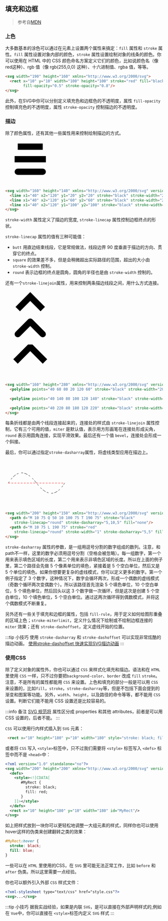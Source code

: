 ## 填充和边框
> 参考自[MDN](https://developer.mozilla.org/zh-CN/docs/Web/SVG/Tutorial/Fills_and_Strokes)

### 上色
大多数基本的涂色可以通过在元素上设置两个属性来搞定：`fill` 属性和 `stroke` 属性。`fill` 属性设置对象内部的颜色，`stroke` 属性设置绘制对象的线条的颜色。你可以使用在 HTML 中的 CSS 颜色命名方案定义它们的颜色，比如说颜色名（像red这种）、rgb 值（像 rgb(255,0,0) 这种）、十六进制值、rgba 值，等等。

```html
<svg width="190" height="160" xmlns="http://www.w3.org/2000/svg">
  <rect x="10" y="10" width="100" height="100" stroke="red" fill="black"
        fill-opacity="0.5" stroke-opacity="0.8"/>
</svg>
```
此外，在SVG中你可以分别定义填充色和边框色的不透明度，属性 `fill-opacity` 控制填充色的不透明度，属性 `stroke-opacity` 控制描边的不透明度。

### 描边
除了颜色属性，还有其他一些属性用来控制绘制描边的方式。

<ClientOnly>
  <el-card class="card">
    <svg width="160" height="140" xmlns="http://www.w3.org/2000/svg" version="1.1">
      <line x1="40" x2="120" y1="20" y2="20" stroke="black" stroke-width="20" stroke-linecap="butt"/>
      <line x1="40" x2="120" y1="60" y2="60" stroke="black" stroke-width="20" stroke-linecap="square"/>
      <line x1="40" x2="120" y1="100" y2="100" stroke="black" stroke-width="20" stroke-linecap="round"/>
    </svg>
  </el-card>
</ClientOnly>

```html
<svg width="160" height="140" xmlns="http://www.w3.org/2000/svg" version="1.1">
  <line x1="40" x2="120" y1="20" y2="20" stroke="black" stroke-width="20" stroke-linecap="butt"/>
  <line x1="40" x2="120" y1="60" y2="60" stroke="black" stroke-width="20" stroke-linecap="square"/>
  <line x1="40" x2="120" y1="100" y2="100" stroke="black" stroke-width="20" stroke-linecap="round"/>
</svg>
```

`stroke-width` 属性定义了描边的宽度, `stroke-linecap` 属性控制边框终点的形状。

`stroke-linecap` 属性的值有三种可能值：

- `butt` 用直边结束线段，它是常规做法，线段边界 90 度垂直于描边的方向、贯穿它的终点。
- `square` 的效果差不多，但是会稍微超出实际路径的范围，超出的大小由 `stroke-width` 控制。
- `round` 表示边框的终点是圆角，圆角的半径也是由 `stroke-width` 控制的。

还有一个`stroke-linejoin`属性，用来控制两条描边线段之间，用什么方式连接。

<ClientOnly>
  <el-card class="card">
    <svg width="160" height="280" xmlns="http://www.w3.org/2000/svg" version="1.1">
      <polyline points="40 60 80 20 120 60" stroke="black" stroke-width="20"
      stroke-linecap="butt" fill="none" stroke-linejoin="miter"/>
      <polyline points="40 140 80 100 120 140" stroke="black" stroke-width="20"
      stroke-linecap="round" fill="none" stroke-linejoin="round"/>
      <polyline points="40 220 80 180 120 220" stroke="black" stroke-width="20"
      stroke-linecap="square" fill="none" stroke-linejoin="bevel"/>
    </svg>
  </el-card>
</ClientOnly>

```html
<svg width="160" height="280" xmlns="http://www.w3.org/2000/svg" version="1.1">
  <polyline points="40 60 80 20 120 60" stroke="black" stroke-width="20" stroke-linecap="butt" fill="none" stroke-linejoin="miter"/>
  
  <polyline points="40 140 80 100 120 140" stroke="black" stroke-width="20" stroke-linecap="round" fill="none" stroke-linejoin="round"/>
  
  <polyline points="40 220 80 180 120 220" stroke="black" stroke-width="20" stroke-linecap="square" fill="none" stroke-linejoin="bevel"/>
</svg>
```

每条折线都是由两个线段连接起来的，连接处的样式由 `stroke-linejoin` 属性控制，它有三个可用的值，`miter` 是默认值，表示用方形画笔在连接处形成尖角，`round` 表示用圆角连接，实现平滑效果。最后还有一个值 `bevel`，连接处会形成一个斜接。

最后，你可以通过指定`stroke-dasharray`属性，将虚线类型应用在描边上。

<ClientOnly>
  <el-card class="card">
    <svg width="200" height="150" xmlns="http://www.w3.org/2000/svg" version="1.1">
      <path d="M 10 75 Q 50 10 100 75 T 190 75" stroke="black"
        stroke-linecap="round" stroke-dasharray="5,10,5" fill="none"/>
      <path d="M 10 75 L 190 75" stroke="red"
        stroke-linecap="round" stroke-width="1" stroke-dasharray="5,5" fill="none"/>
    </svg>
  </el-card>
</ClientOnly>

```html
<svg width="200" height="150" xmlns="http://www.w3.org/2000/svg" version="1.1">
  <path d="M 10 75 Q 50 10 100 75 T 190 75" stroke="black"
    stroke-linecap="round" stroke-dasharray="5,10,5" fill="none"/>
  <path d="M 10 75 L 190 75" stroke="red"
    stroke-linecap="round" stroke-width="1" stroke-dasharray="5,5" fill="none"/>
</svg>
```
`stroke-dasharray` 属性的参数，是一组用逗号分割的数字组成的数列。注意，和path不一样，这里的数字必须用逗号分割（空格会被忽略）。每一组数字，第一个用来表示填色区域的长度，第二个用来表示非填色区域的长度。所以在上面的例子里，第二个路径会先做 5 个像素单位的填色，紧接着是 5 个空白单位，然后又是 5 个单位的填色。如果你想要更复杂的虚线模式，你可以定义更多的数字。第一个例子指定了 3 个数字，这种情况下，数字会循环两次，形成一个偶数的虚线模式（奇数个循环两次变偶数个）。所以该路径首先渲染 5 个填色单位，10 个空白单位，5 个填色单位，然后回头以这 3 个数字做一次循环，但是这次是创建 5 个空白单位，10 个填色单位，5 个空白单位。通过这两次循环得到偶数模式，并将这个偶数模式不断重复。

另外还有一些关于填充和边框的属性，包括 `fill-rule`，用于定义如何给图形重叠的区域上色；`stroke-miterlimit`，定义什么情况下绘制或不绘制边框连接的 `miter` 效果；还有 `stroke-dashoffset`，定义虚线开始的位置。

:::tip 小技巧
使用 `stroke-dasharray` 和 `stroke-dashoffset` 可以实现非常炫酷的描边动画。
[使用stroke-dashoffset 快速实现SVG描边动画](https://juejin.cn/post/6920608051057655821)
:::

### 使用CSS

除了定义对象的属性外，你也可以通过 `CSS` 来样式化填充和描边。语法和在 `HTML` 里使用 `CSS` 一样，只不过你要把`background-color`、`border` 改成 `fill`  `stroke`。注意，不是所有的属性都能用 `CSS` 来设置。上色和填充的部分一般是可以用 `CSS` 来设置的，比如`fill`，`stroke`，`stroke-dasharray`等，但是不包括下面会提到的渐变和图案等功能。另外，`width`、`height`，以及路径的命令等等，都不能用 `CSS` 设置。判断它们能不能用 CSS 设置还是比较容易的。

:::info 备注
[SVG 规范将](https://www.w3.org/TR/SVG/propidx.html) 属性区分成 properties 和其他 attributes，前者是可以用 CSS 设置的，后者不能。
:::

`CSS` 可以使用行内样式插入到 `SVG` 元素：

```html
 <rect x="10" height="180" y="10" width="180" style="stroke: black; fill: red;"/>
```

或者将 `CSS` 写入 `<style>`标签中，只不过我们需要将 `<style>` 标签写入 `<defs>` 标签中而不是 `<head>`中：

```xml
<?xml version="1.0" standalone="no"?>
<svg width="200" height="200" xmlns="http://www.w3.org/2000/svg" version="1.1">
  <defs>
    <style><![CDATA[
       #MyRect {
         stroke: black;
         fill: red;
       }
    ]]></style>
  </defs>
  <rect x="10" height="180" y="10" width="180" id="MyRect"/>
</svg>
```
如上把样式放到一块你可以更轻松地调整一大组元素的样式，同样你也可以使用hover这样的伪类来创建翻转之类的效果：

```css
#MyRect:hover {
  stroke: black;
  fill: blue;
}
```

一些可以在 `HTML` 里使用的CSS，在 `SVG` 里可能无法正常工作，比如 `before` 和 `after` 伪类。所以这里需要一点经验。

你也可以额外引入外部 `CSS` 样式文件：
```xml
<?xml-stylesheet type="text/css" href="style.css"?>
<svg>...</svg>
```

:::tip 小技巧
据我实战经验，如果是内联 `SVG`，是可以直接在外部声明样式的,例如在 `Vue`中，你可以直接在 `<style>`标签内定义 `SVG` 样式
:::
